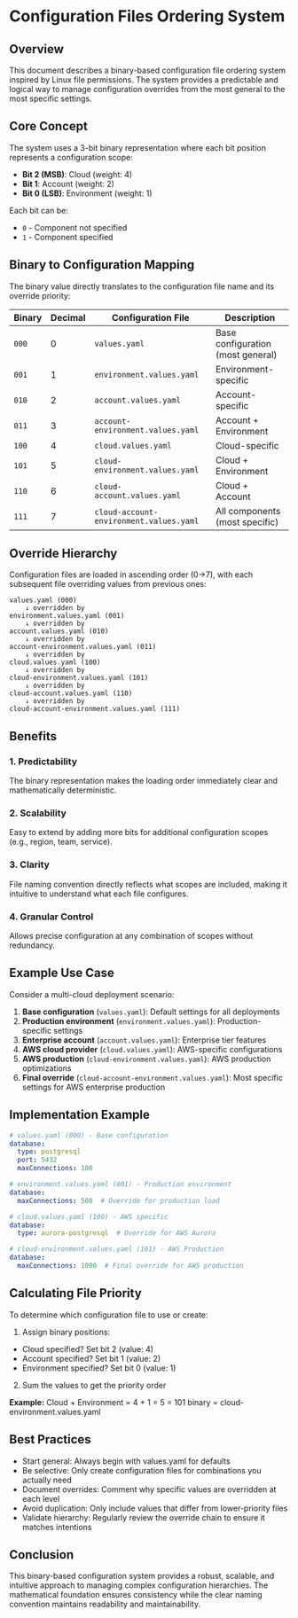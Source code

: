 # Configuration Files Ordering System

## Overview

This document describes a binary-based configuration file ordering system inspired by Linux file permissions. The system provides a predictable and logical way to manage configuration overrides from the most general to the most specific settings.

## Core Concept

The system uses a 3-bit binary representation where each bit position represents a configuration scope:

- **Bit 2 (MSB)**: Cloud (weight: 4)
- **Bit 1**: Account (weight: 2)  
- **Bit 0 (LSB)**: Environment (weight: 1)

Each bit can be:
- `0` - Component not specified
- `1` - Component specified

## Binary to Configuration Mapping

The binary value directly translates to the configuration file name and its override priority:

| Binary | Decimal | Configuration File | Description |
|--------|---------|-------------------|-------------|
| `000` | 0 | `values.yaml` | Base configuration (most general) |
| `001` | 1 | `environment.values.yaml` | Environment-specific |
| `010` | 2 | `account.values.yaml` | Account-specific |
| `011` | 3 | `account-environment.values.yaml` | Account + Environment |
| `100` | 4 | `cloud.values.yaml` | Cloud-specific |
| `101` | 5 | `cloud-environment.values.yaml` | Cloud + Environment |
| `110` | 6 | `cloud-account.values.yaml` | Cloud + Account |
| `111` | 7 | `cloud-account-environment.values.yaml` | All components (most specific) |

## Override Hierarchy

Configuration files are loaded in ascending order (0→7), with each subsequent file overriding values from previous ones:

```
values.yaml (000)
    ↓ overridden by
environment.values.yaml (001)
    ↓ overridden by
account.values.yaml (010)
    ↓ overridden by
account-environment.values.yaml (011)
    ↓ overridden by
cloud.values.yaml (100)
    ↓ overridden by
cloud-environment.values.yaml (101)
    ↓ overridden by
cloud-account.values.yaml (110)
    ↓ overridden by
cloud-account-environment.values.yaml (111)
```

## Benefits

### 1. **Predictability**
The binary representation makes the loading order immediately clear and mathematically deterministic.

### 2. **Scalability**
Easy to extend by adding more bits for additional configuration scopes (e.g., region, team, service).

### 3. **Clarity**
File naming convention directly reflects what scopes are included, making it intuitive to understand what each file configures.

### 4. **Granular Control**
Allows precise configuration at any combination of scopes without redundancy.

## Example Use Case

Consider a multi-cloud deployment scenario:

1. **Base configuration** (`values.yaml`): Default settings for all deployments
2. **Production environment** (`environment.values.yaml`): Production-specific settings
3. **Enterprise account** (`account.values.yaml`): Enterprise tier features
4. **AWS cloud provider** (`cloud.values.yaml`): AWS-specific configurations
5. **AWS production** (`cloud-environment.values.yaml`): AWS production optimizations
6. **Final override** (`cloud-account-environment.values.yaml`): Most specific settings for AWS enterprise production

## Implementation Example

```yaml
# values.yaml (000) - Base configuration
database:
  type: postgresql
  port: 5432
  maxConnections: 100

# environment.values.yaml (001) - Production environment
database:
  maxConnections: 500  # Override for production load

# cloud.values.yaml (100) - AWS specific
database:
  type: aurora-postgresql  # Override for AWS Aurora

# cloud-environment.values.yaml (101) - AWS Production
database:
  maxConnections: 1000  # Final override for AWS production
```

## Calculating File Priority

To determine which configuration file to use or create:

1. Assign binary positions:

* Cloud specified? Set bit 2 (value: 4)
* Account specified? Set bit 1 (value: 2)
* Environment specified? Set bit 0 (value: 1)

2. Sum the values to get the priority order

**Example:** Cloud + Environment = 4 + 1 = 5 = 101 binary = cloud-environment.values.yaml

## Best Practices

* Start general: Always begin with values.yaml for defaults
* Be selective: Only create configuration files for combinations you actually need
* Document overrides: Comment why specific values are overridden at each level
* Avoid duplication: Only include values that differ from lower-priority files
* Validate hierarchy: Regularly review the override chain to ensure it matches intentions

## Conclusion

This binary-based configuration system provides a robust, scalable, and intuitive approach to managing complex configuration hierarchies. The mathematical foundation ensures consistency while the clear naming convention maintains readability and maintainability.
